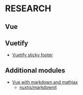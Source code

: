 # RESEARCH

## Vue




## Vuetify

- [Vuetify sticky footer](https://codepen.io/rizkiheryandi/pen/RxzMoq)


## Additional modules

- [Vue with markdown and mathjax](https://notes.innovea.tech/how-render-html-from-markdown-and-latex-in-a-vuejs-component)
    - [nuxtjs/markdownit](https://github.com/nuxt-community/modules/tree/master/packages/markdownit)
